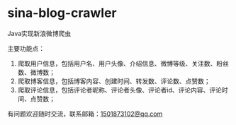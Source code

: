 # sina-blog-crawler
Java实现新浪微博爬虫

主要功能点：
1. 爬取用户信息，包括用户名、用户头像、介绍信息、微博等级、关注数、粉丝数、微博数；
2. 爬取博客信息，包括博客内容、创建时间、转发数、评论数、点赞数；
3. 爬取评论信息，包括评论者昵称、评论者头像、评论者id、评论内容、评论时间、点赞数；

有问题欢迎随时交流，联系邮箱：1501873102@qq.com

